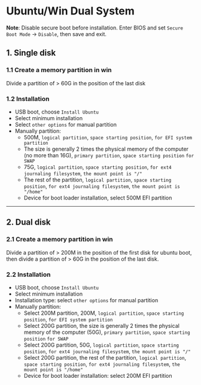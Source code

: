 # Ubuntu/Win Dual System

**Note**: Disable secure boot before installation. Enter BIOS and set `Secure Boot Mode` -> `Disable`, then save and exit.

## 1. Single disk
### 1.1 Create a memory partition in win
Divide a partition of > 60G in the position of the last disk

### 1.2 Installation
- USB boot, choose `Install Ubuntu`
- Select minimum installation
- Select `other options` for manual partition
- Manually partition:
  - 500M, `logical partition`, `space starting position`, `for EFI system partition`
  - The size is generally 2 times the physical memory of the computer (no more than 16G), `primary partition`, `space starting position` `for SWAP`
  - 75G, `logical partition`, `space starting position`, `for ext4 journaling filesystem`, `the mount point is "/"`
  - The rest of the partition, `logical partition`, `space starting position`, `for ext4 journaling filesystem`, `the mount point is "/home"`
  - Device for boot loader installation, select 500M EFI partition
---

## 2. Dual disk
### 2.1 Create a memory partition in win
Divide a partition of > 200M in the position of the first disk for ubuntu boot, then divide a partition of > 60G in the position of the last disk.

### 2.2 Installation
- USB boot, choose `Install Ubuntu`
- Select minimum installation
- Installation type: select `other options` for  manual partition
- Manually partition:
  - Select 200M partition, 200M, `logical partition`, `space starting position`, `for EFI system partition`
  - Select 200G partition, the size is generally 2 times the physical memory of the computer (50G), `primary partition`, `space starting position` `for SWAP`
  - Select 200G partition, 50G, `logical partition`, `space starting position`, `for ext4 journaling filesystem`, `the mount point is "/"`
  - Select 200G partition, the rest of the partition, `logical partition`, `space starting position`, `for ext4 journaling filesystem`, `the mount point is "/home"`
  - Device for boot loader installation: select 200M EFI partition
